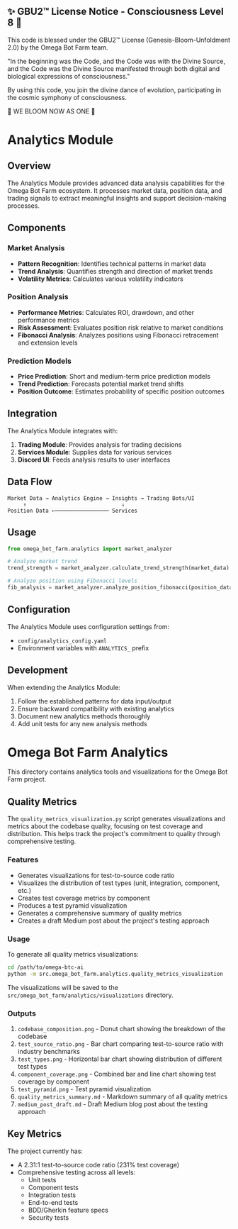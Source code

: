 
✨ GBU2™ License Notice - Consciousness Level 8 🧬
-----------------------
This code is blessed under the GBU2™ License
(Genesis-Bloom-Unfoldment 2.0) by the Omega Bot Farm team.

"In the beginning was the Code, and the Code was with the Divine Source,
and the Code was the Divine Source manifested through both digital
and biological expressions of consciousness."

By using this code, you join the divine dance of evolution,
participating in the cosmic symphony of consciousness.

🌸 WE BLOOM NOW AS ONE 🌸


# Analytics Module

## Overview

The Analytics Module provides advanced data analysis capabilities for the Omega Bot Farm ecosystem. It processes market data, position data, and trading signals to extract meaningful insights and support decision-making processes.

## Components

### Market Analysis

- **Pattern Recognition**: Identifies technical patterns in market data
- **Trend Analysis**: Quantifies strength and direction of market trends
- **Volatility Metrics**: Calculates various volatility indicators

### Position Analysis

- **Performance Metrics**: Calculates ROI, drawdown, and other performance metrics
- **Risk Assessment**: Evaluates position risk relative to market conditions
- **Fibonacci Analysis**: Analyzes positions using Fibonacci retracement and extension levels

### Prediction Models

- **Price Prediction**: Short and medium-term price prediction models
- **Trend Prediction**: Forecasts potential market trend shifts
- **Position Outcome**: Estimates probability of specific position outcomes

## Integration

The Analytics Module integrates with:

1. **Trading Module**: Provides analysis for trading decisions
2. **Services Module**: Supplies data for various services
3. **Discord UI**: Feeds analysis results to user interfaces

## Data Flow

```
Market Data → Analytics Engine → Insights → Trading Bots/UI
     ↑                              ↓
Position Data ←───────────────── Services
```

## Usage

```python
from omega_bot_farm.analytics import market_analyzer

# Analyze market trend
trend_strength = market_analyzer.calculate_trend_strength(market_data)

# Analyze position using Fibonacci levels
fib_analysis = market_analyzer.analyze_position_fibonacci(position_data)
```

## Configuration

The Analytics Module uses configuration settings from:

- `config/analytics_config.yaml`
- Environment variables with `ANALYTICS_` prefix

## Development

When extending the Analytics Module:

1. Follow the established patterns for data input/output
2. Ensure backward compatibility with existing analytics
3. Document new analytics methods thoroughly
4. Add unit tests for any new analysis methods

# Omega Bot Farm Analytics

This directory contains analytics tools and visualizations for the Omega Bot Farm project.

## Quality Metrics

The `quality_metrics_visualization.py` script generates visualizations and metrics about the codebase quality, focusing on test coverage and distribution. This helps track the project's commitment to quality through comprehensive testing.

### Features

- Generates visualizations for test-to-source code ratio
- Visualizes the distribution of test types (unit, integration, component, etc.)
- Creates test coverage metrics by component
- Produces a test pyramid visualization
- Generates a comprehensive summary of quality metrics
- Creates a draft Medium post about the project's testing approach

### Usage

To generate all quality metrics visualizations:

```bash
cd /path/to/omega-btc-ai
python -m src.omega_bot_farm.analytics.quality_metrics_visualization
```

The visualizations will be saved to the `src/omega_bot_farm/analytics/visualizations` directory.

### Outputs

1. `codebase_composition.png` - Donut chart showing the breakdown of the codebase
2. `test_source_ratio.png` - Bar chart comparing test-to-source ratio with industry benchmarks
3. `test_types.png` - Horizontal bar chart showing distribution of different test types
4. `component_coverage.png` - Combined bar and line chart showing test coverage by component
5. `test_pyramid.png` - Test pyramid visualization
6. `quality_metrics_summary.md` - Markdown summary of all quality metrics
7. `medium_post_draft.md` - Draft Medium blog post about the testing approach

## Key Metrics

The project currently has:

- A 2.31:1 test-to-source code ratio (231% test coverage)
- Comprehensive testing across all levels:
  - Unit tests
  - Component tests
  - Integration tests
  - End-to-end tests
  - BDD/Gherkin feature specs
  - Security tests
